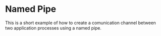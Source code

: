 Named Pipe
==========

This is a short example of how to create a comunication channel between two
application processes using a named pipe.
